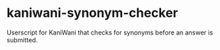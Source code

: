 # kaniwani-synonym-checker
Userscript for KaniWani that checks for synonyms before an answer is submitted.
